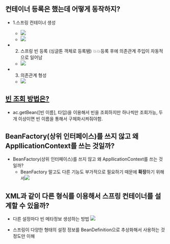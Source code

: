 ##  컨테이너 등록은 했는데 어떻게 동작하지?  
- 1.스프링 컨테이너 생성
	- ![](https://api.transno.com/v3/document_image/faa560c2-2592-4951-8733-8ac955576152-10826299.jpg)
	- ![](https://api.transno.com/v3/document_image/b1cb23b7-ff1b-4ee2-8f99-5ef5493cd38a-10826299.jpg)  

-   2. 스프링 빈 등록 (싱글톤 객체로 등록됌) 💥💥등록 후에 의존관계 주입이 자동적으로 일어남
	- ![](https://api.transno.com/v3/document_image/5e0b705b-66bb-4e5f-85c7-0c55e0428738-10826299.jpg)  

-   3. 의존관계 형성
	- ![](https://api.transno.com/v3/document_image/79b95433-72ba-469b-a7f9-ec81d39b6cc6-10826299.jpg)  

## [빈 조회 방법은?](https://dodeon.gitbook.io/study/kimyounghan-spring-core-principle/04-spring-container-and-bean/get-bean)
- ac.getBean([빈 이름], 타입)을 이용해서 빈을 조회하지만 하나씩만 조회가능, 두개 이상이면 빈 이름을 통해서 구체화시켜줘야함.  

##  BeanFactory(상위 인터페이스)를 쓰지 않고 왜 AppllicationContext를 쓰는 것일까?  
-   BeanFactory(상위 인터페이스)를 쓰지 않고 왜 AppllicationContext를 쓰는 것일까?  
    -   BeanFactory 말고도 다른 기능도 부가적으로 필요하기 때문에 **확장**하기 위해서![](https://api.transno.com/v3/document_image/c101c6fd-dac9-42a5-bdf4-c23db54952af-10826299.jpg)  

## XML과 같이 다른 형식를 이용해서 스프링 컨테이너를 설계할 수 있을까?  
-   다른 설정마다 빈 메타정보 생성하는 방법 ![](https://api.transno.com/v3/document_image/3fd3d2fa-1a6a-46b2-b23d-2310ea71351f-10826299.jpg)  

-   스프링이 다양한 형태의 설정 정보를 BeanDefinition으로 추상화해서 사용하는 것 정도만 이해
